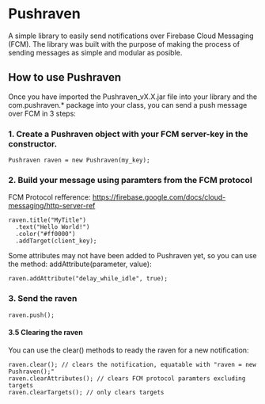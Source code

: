 # Pushraven

A simple library to easily send notifications over Firebase Cloud Messaging (FCM). 
The library was built with the purpose of making the process of sending messages as simple and modular as posible.

## How to use Pushraven

Once you have imported the Pushraven_vX.X.jar file into your library and the com.pushraven.* package into your class, you can send a push message over FCM in 3 steps:

### 1. Create a Pushraven object with your FCM server-key in the constructor.
```
Pushraven raven = new Pushraven(my_key);
```

### 2. Build your message using paramters from the FCM protocol
FCM Protocol refference: https://firebase.google.com/docs/cloud-messaging/http-server-ref
```
raven.title("MyTitle")
  .text("Hello World!")
  .color("#ff0000")
  .addTarget(client_key);
```
Some attributes may not have been added to Pushraven yet, so you can use the method: addAttribute(parameter, value):
```
raven.addAttribute("delay_while_idle", true);
```

### 3. Send the raven
```
raven.push();
```
  
  
  
#### 3.5 Clearing the raven
You can use the clear() methods to ready the raven for a new notification:
```
raven.clear(); // clears the notification, equatable with "raven = new Pushraven();"
raven.clearAttributes(); // clears FCM protocol paramters excluding targets
raven.clearTargets(); // only clears targets
```
